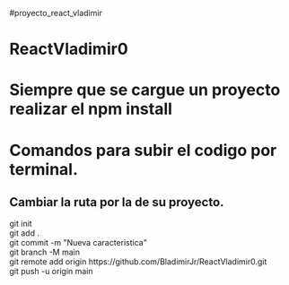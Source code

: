 #proyecto_react_vladimir
# ReactVladimir0

# Siempre que se cargue un proyecto realizar el npm install


# Comandos para subir el codigo por terminal.
## Cambiar la ruta por la de su proyecto.
<div>
<td>git init</td> <br>
<td>git add .</td><br>
<td>git commit -m "Nueva caracteristica"</td><br>
<td>git branch -M main</td><br>
<td>git remote add origin https://github.com/BladimirJr/ReactVladimir0.git</td><br>
<td>git push -u origin main</td><br>
</div>

